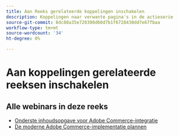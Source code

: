 ```yaml
---
title: Aan Reeks gerelateerde koppelingen inschakelen
description: Koppelingen naar verwante pagina's in de actieserie
source-git-commit: 8dc88a35e720390d60d7b1f6728430dd7e67fbaa
workflow-type: tm+mt
source-wordcount: '34'
ht-degree: 0%

---
```


# Aan koppelingen gerelateerde reeksen inschakelen

## Alle webinars in deze reeks

* [Onderste inhoudsopgave voor Adobe Commerce-integratie](../enablement-series/lower-total-cost-of-owership-commerce-integrations.md)
* [De moderne Adobe Commerce-implementatie plannen](../enablement-series/planning-the-modern-adobe-commerce-implementation.md)